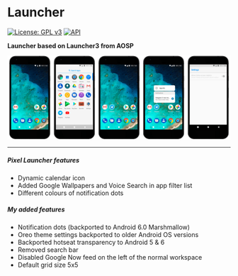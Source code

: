 # Launcher
[![License: GPL v3](https://img.shields.io/badge/License-GPL%20v3-blue.svg)](https://github.com/MaxFour/Launcher/blob/master/LICENSE)
[![API](https://img.shields.io/badge/API-21%2B-orange.svg?style=flat)](https://android-arsenal.com/api?level=21)

**Launcher based on Launcher3 from AOSP**

![Screenshots](./screenshots/screenshots.png?raw=true)

--------

##### Pixel Launcher features

- Dynamic calendar icon
- Added Google Wallpapers and Voice Search in app filter list
- Different colours of notification dots

##### My added features

- Notification dots (backported to Android 6.0 Marshmallow)
- Oreo theme settings backported to older Android OS versions
- Backported hotseat transparency to Android 5 & 6
- Removed search bar
- Disabled Google Now feed on the left of the normal workspace
- Default grid size 5x5